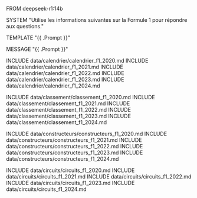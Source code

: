 FROM deepseek-r1:14b

SYSTEM "Utilise les informations suivantes sur la Formule 1 pour répondre aux questions."

TEMPLATE "{{ .Prompt }}"

MESSAGE "{{ .Prompt }}"

INCLUDE data/calendrier/calendrier_f1_2020.md
INCLUDE data/calendrier/calendrier_f1_2021.md
INCLUDE data/calendrier/calendrier_f1_2022.md
INCLUDE data/calendrier/calendrier_f1_2023.md
INCLUDE data/calendrier/calendrier_f1_2024.md

INCLUDE data/classement/classement_f1_2020.md
INCLUDE data/classement/classement_f1_2021.md
INCLUDE data/classement/classement_f1_2022.md
INCLUDE data/classement/classement_f1_2023.md
INCLUDE data/classement/classement_f1_2024.md

INCLUDE data/constructeurs/constructeurs_f1_2020.md
INCLUDE data/constructeurs/constructeurs_f1_2021.md
INCLUDE data/constructeurs/constructeurs_f1_2022.md
INCLUDE data/constructeurs/constructeurs_f1_2023.md
INCLUDE data/constructeurs/constructeurs_f1_2024.md

INCLUDE data/circuits/circuits_f1_2020.md
INCLUDE data/circuits/circuits_f1_2021.md
INCLUDE data/circuits/circuits_f1_2022.md
INCLUDE data/circuits/circuits_f1_2023.md
INCLUDE data/circuits/circuits_f1_2024.md
